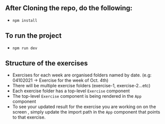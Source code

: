 ## After Cloning the repo, do the following:

- `npm install`

## To run the project

- `npm run dev`

## Structure of the exercises

- Exercises for each week are organised folders named by date. (e.g: 04102021 -> Exercise for the week of Oct. 4th)
- There will be multiple exercise folders (exercise-1, exercise-2...etc)
- Each exercise folder has a top-level `Exercise` component
- The top-level `Exercise` component is being rendered in the `App` component
- To see your updated result for the exercise you are working on on the screen , simply update the import path in the `App` component that points to that exercise.
